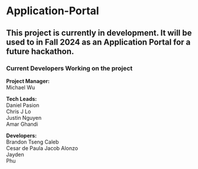 # Application-Portal
## This project is currently in development. It will be used to in Fall 2024 as an Application Portal for a future hackathon.
### Current Developers Working on the project

**Project Manager:**  
Michael Wu

**Tech Leads:**  
Daniel Pasion  
Chris J Lo  
Justin Nguyen  
Amar Ghandi  

**Developers:**  
Brandon Tseng
Caleb  
Cesar de Paula 
Jacob Alonzo  
Jayden  
Phu  
